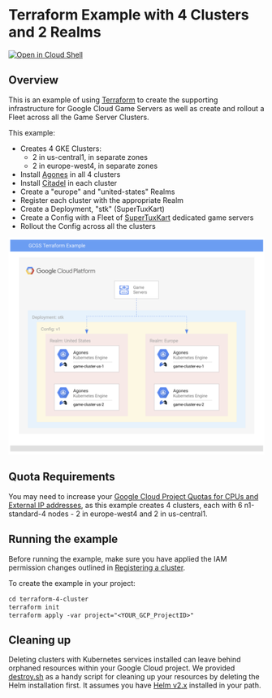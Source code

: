# Terraform Example with 4 Clusters and 2 Realms

[![Open in Cloud Shell](https://gstatic.com/cloudssh/images/open-btn.svg)](https://ssh.cloud.google.com/cloudshell/editor?cloudshell_git_repo=https%3A%2F%2Fgithub.com%2Fgoogleforgames%2Fcloud-game-servers-examples&cloudshell_working_dir=terraform-4-cluster)

## Overview

This is an example of using [Terraform][tf] to create the supporting infrastructure for Google
Cloud Game Servers as well as create and rollout a Fleet across all the Game Server Clusters. 

This example:

- Creates 4 GKE Clusters:
  - 2 in us-central1, in separate zones
  - 2 in europe-west4, in separate zones
- Install [Agones][agones] in all 4 clusters
- Install [Citadel][citadel] in each cluster
- Create a "europe" and "united-states" Realms
- Register each cluster with the appropriate Realm
- Create a Deployment, "stk" (SuperTuxKart)
- Create a Config with a Fleet of [SuperTuxKart][stk] dedicated game servers
- Rollout the Config across all the clusters

![architecture diagram](diagram.png)

## Quota Requirements

You may need to increase your
[Google Cloud Project Quotas for CPUs and External IP addresses](https://console.cloud.google.com/iam-admin/quotas), as this example creates
4 clusters, each with 6 n1-standard-4 nodes - 2 in europe-west4 and 2 in us-central1.

## Running the example

Before running the example, make sure you have applied the IAM permission changes outlined in
[Registering a cluster](https://cloud.google.com/game-servers/docs/how-to/registering-cluster#registering_a_cluster).

To create the example in your project:

```shell script
cd terraform-4-cluster
terraform init
terraform apply -var project="<YOUR_GCP_ProjectID>"
```

## Cleaning up

Deleting clusters with Kubernetes services installed can leave behind orphaned resources within your Google
Cloud project. We provided [destroy.sh](destroy.sh) as a handy script for cleaning up your resources by deleting the
Helm installation first. It assumes you have [Helm v2.x](https://v2.helm.sh/docs/) installed in your path. 

[tf]: https://www.terraform.io/
[agones]: https://agones.dev/
[citadel]: https://istio.io/docs/ops/deployment/architecture/#citadel
[stk]: https://supertuxkart.net/
